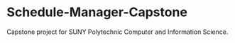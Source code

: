 # Schedule-Manager-Capstone
Capstone project for SUNY Polytechnic Computer and Information Science.
